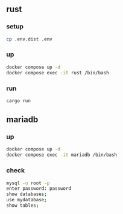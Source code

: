 ## rust

### setup

```bash
cp .env.dist .env
```

### up

```bash
docker compose up -d
docker compose exec -it rust /bin/bash
```

### run

```bash
cargo run
```

## mariadb

### up

```bash
docker compose up -d
docker compose exec -it mariadb /bin/bash
```

### check

```bash
mysql -u root -p
enter password: password
show databases;
use mydatabase;
show tables;
```
